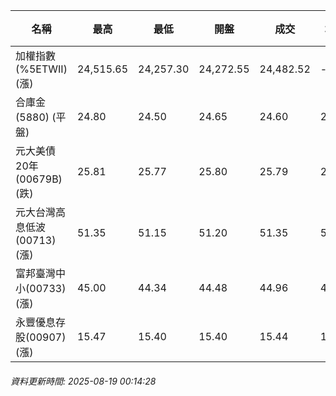 | 名稱 | 最高 | 最低 | 開盤 | 成交 | 均價 | 成交金額(億) | 昨收 | 漲跌幅 | 漲跌 | 總量 | 昨量 | 振幅 |
| -------- | -------- | -------- | -------- |-------- | -------- | -------- |-------- |-------- |-------- | -------- | -------- |-------- |
|加權指數(%5ETWII) (漲)|24,515.65|24,257.30|24,272.55|24,482.52|-|4,444.00|24,334.48|0.61%|148.04|8,393,429|0|1.06%|
|合庫金(5880) (平盤)|24.80|24.50|24.65|24.60|24.60|1.89|24.60|0.00%|0.00|7,697|11,749|1.22%|
|元大美債20年(00679B) (跌)|25.81|25.77|25.80|25.79|25.79|10.69|25.99|0.77%|0.20|41,436|36,785|0.15%|
|元大台灣高息低波(00713) (漲)|51.35|51.15|51.20|51.35|51.27|4.31|51.20|0.29%|0.15|8,408|6,901|0.39%|
|富邦臺灣中小(00733) (漲)|45.00|44.34|44.48|44.96|44.75|0.456|44.39|1.28%|0.57|1,018|791|1.49%|
|永豐優息存股(00907) (漲)|15.47|15.40|15.40|15.44|15.42|0.109|15.42|0.13%|0.02|710|513|0.45%|
###### 資料更新時間: 2025-08-19 00:14:28